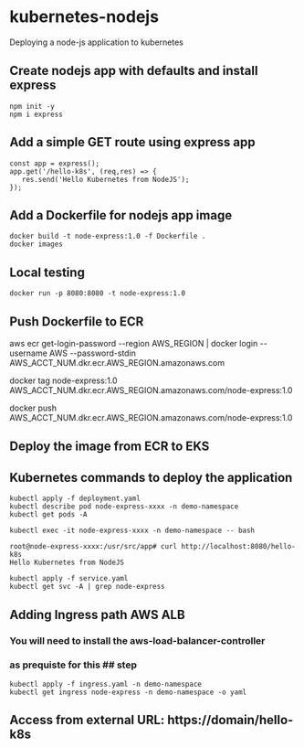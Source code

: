# kubernetes-nodejs
Deploying a node-js application to kubernetes

## Create nodejs app with defaults and install express
```
npm init -y
npm i express
```

## Add a simple GET route using express app
```
const app = express();
app.get('/hello-k8s', (req,res) => {
   res.send('Hello Kubernetes from NodeJS');
});
```

## Add a Dockerfile for nodejs app image
```
docker build -t node-express:1.0 -f Dockerfile .
docker images
```

## Local testing
```
docker run -p 8080:8080 -t node-express:1.0
```

## Push Dockerfile to ECR
aws ecr get-login-password --region AWS_REGION | docker login --username AWS --password-stdin AWS_ACCT_NUM.dkr.ecr.AWS_REGION.amazonaws.com

docker tag node-express:1.0 AWS_ACCT_NUM.dkr.ecr.AWS_REGION.amazonaws.com/node-express:1.0

docker push AWS_ACCT_NUM.dkr.ecr.AWS_REGION.amazonaws.com/node-express:1.0

## Deploy the image from ECR to EKS


## Kubernetes commands to deploy the application
```
kubectl apply -f deployment.yaml 
kubectl describe pod node-express-xxxx -n demo-namespace
kubectl get pods -A

kubectl exec -it node-express-xxxx -n demo-namespace -- bash

root@node-express-xxxx:/usr/src/app# curl http://localhost:8080/hello-k8s
Hello Kubernetes from NodeJS

kubectl apply -f service.yaml 
kubectl get svc -A | grep node-express

```

## Adding Ingress path AWS ALB
### You will need to install the aws-load-balancer-controller
### as prequiste for this ## step

```
kubectl apply -f ingress.yaml -n demo-namespace
kubectl get ingress node-express -n demo-namespace -o yaml

```

## Access from external URL: https://domain/hello-k8s
